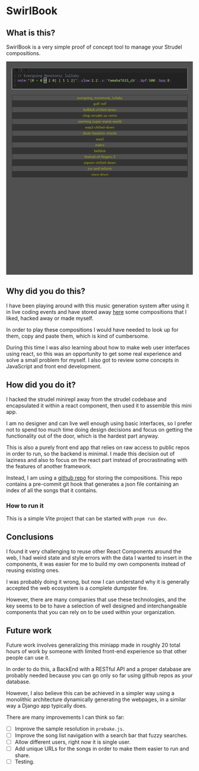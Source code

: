 # SwirlBook

## What is this?

SwirlBook is a very simple proof of concept tool to manage your Strudel compositions.

![Swirlbook](./img/swirlbook.png)

## Why did you do this?

I have been playing around with this music generation system after using it in live coding events and have stored away [here](https://github.com/jairomer/strudel) some compositions that I liked, hacked away or made myself.

In order to play these compositions I would have needed to look up for them, copy and paste them, which is kind of cumbersome.

During this time I was also learning about how to make web user interfaces using react, so this was an opportunity to get some real experience and solve a small problem for myself.
I also got to review some concepts in JavaScript and front end development.  

## How did you do it?

I hacked the strudel minirepl away from the strudel codebase and encapsulated it within a react component, then used it to assemble this mini app.

I am no designer and can live well enough using basic interfaces, so I prefer not to spend too much time doing design decisions and focus on getting the functionality out of the door, which is the hardest part anyway.

This is also a purely front end app that relies on raw access to public repos in order to run, so the backend is minimal.
I made this decision out of laziness and also to focus on the react part instead of procrastinating with the features of another framework.

Instead, I am using a [github repo](https://github.com/jairomer/strudel) for storing the compositions. This repo contains a pre-commit git hook that generates a json file containing an index of all the songs that it contains.

### How to run it 

This is a simple Vite project that can be started with `pnpm run dev`.

## Conclusions 

I found it very challenging to reuse other React Components around the web, I had weird state and style errors with the data I wanted to insert in the components, it was easier for me to build my own components instead of reusing existing ones.

I was probably doing it wrong, but now I can understand why it is generally accepted the web ecosystem is a complete dumpster fire.

However, there are many companies that use these technologies, and the key seems to be to have a selection of well designed and interchangeable components that you can rely on to be used within your organization.

## Future work

Future work involves generalizing this miniapp made in roughly 20 total hours of work by someone with limited front-end experience so that other people can use it.

In order to do this, a BackEnd with a RESTful API and a proper database are probably needed because you can go only so far using github repos as your database.

However, I also believe this can be achieved in a simpler way using a monolithic architecture dynamically generating the webpages, in a similar way a Django app typically does.

There are many improvements I can think so far:
- [ ] Improve the sample resolution in `prebake.js`.
- [ ] Improve the song list navigation with a search bar that fuzzy searches.
- [ ] Allow different users, right now it is single user.
- [ ] Add unique URLs for the songs in order to make them easier to run and share.
- [ ] Testing.
